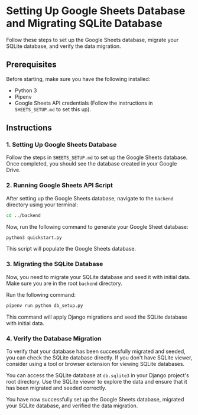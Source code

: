 

# Setting Up Google Sheets Database and Migrating SQLite Database

Follow these steps to set up the Google Sheets database, migrate your SQLite database, and verify the data migration.

## Prerequisites

Before starting, make sure you have the following installed:

- Python 3
- Pipenv
- Google Sheets API credentials (Follow the instructions in `SHEETS_SETUP.md` to set this up).

## Instructions

### 1. Setting Up Google Sheets Database

Follow the steps in `SHEETS_SETUP.md` to set up the Google Sheets database. Once completed, you should see the database created in your Google Drive.

### 2. Running Google Sheets API Script

After setting up the Google Sheets database, navigate to the `backend` directory using your terminal:

```bash
cd ../backend
```

Now, run the following command to generate your Google Sheet database:

```bash
python3 quickstart.py
```

This script will populate the Google Sheets database.

### 3. Migrating the SQLite Database

Now, you need to migrate your SQLite database and seed it with initial data. Make sure you are in the root `backend` directory.

Run the following command:

```bash
pipenv run python db_setup.py
```

This command will apply Django migrations and seed the SQLite database with initial data.

### 4. Verify the Database Migration

To verify that your database has been successfully migrated and seeded, you can check the SQLite database directly. If you don't have SQLite viewer, consider using a tool or browser extension for viewing SQLite databases.

You can access the SQLite database at `db.sqlite3` in your Django project's root directory. Use the SQLite viewer to explore the data and ensure that it has been migrated and seeded correctly.

You have now successfully set up the Google Sheets database, migrated your SQLite database, and verified the data migration.

